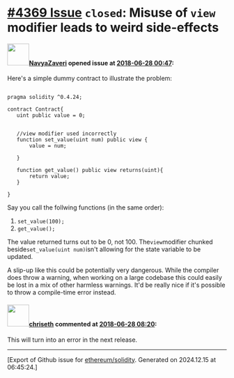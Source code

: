 # [\#4369 Issue](https://github.com/ethereum/solidity/issues/4369) `closed`: Misuse of `view` modifier leads to weird side-effects

#### <img src="https://avatars.githubusercontent.com/u/23720432?v=4" width="50">[NavyaZaveri](https://github.com/NavyaZaveri) opened issue at [2018-06-28 00:47](https://github.com/ethereum/solidity/issues/4369):

Here's a simple dummy contract to illustrate the problem: 
 ```

pragma solidity ^0.4.24;

contract Contract{
    uint public value = 0;
 
    
    //view modifier used incorrectly 
    function set_value(uint num) public view {
        value = num; 
    
    }
    
    function get_value() public view returns(uint){
        return value;
    }

}
```
Say you call the follwing functions (in the same order):
1) `set_value(100);`
2) `get_value();`

The value returned turns out to be 0, not 100. The` view `modifier chunked beside` set_value(uint num) `isn't allowing for the state variable to be updated. 

A slip-up like this could be potentially very dangerous. While the compiler does throw a warning, when working on a large codebase this could easily be lost in a mix of other harmless warnings. It'd be really nice if it's possible to throw a compile-time error instead. 

#### <img src="https://avatars.githubusercontent.com/u/9073706?v=4" width="50">[chriseth](https://github.com/chriseth) commented at [2018-06-28 08:20](https://github.com/ethereum/solidity/issues/4369#issuecomment-400953304):

This will turn into an error in the next release.


-------------------------------------------------------------------------------



[Export of Github issue for [ethereum/solidity](https://github.com/ethereum/solidity). Generated on 2024.12.15 at 06:45:24.]
